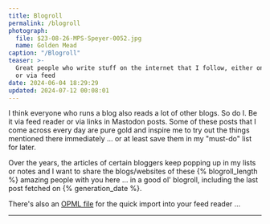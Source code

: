 ```yaml
---
title: Blogroll
permalink: /blogroll
photograph:
  file: $23-08-26-MPS-Speyer-0052.jpg
  name: Golden Mead
caption: "/Blogroll"
teaser: >-
  Great people who write stuff on the internet that I follow, either on Mastodon
  or via feed
date: 2024-06-04 18:29:29
updated: 2024-07-12 00:08:01
---
```


I think everyone who runs a blog also reads a lot of other blogs. So do I. Be it via feed reader or via links in Mastodon posts. Some of these posts that I come across every day are pure gold and inspire me to try out the things mentioned there immediately ... or at least save them in my "must-do" list for later.

Over the years, the articles of certain bloggers keep popping up in my lists or notes and I want to share the blogs/websites of these {% blogroll_length %} amazing people with you here ... in a good ol' blogroll, including the last post fetched on {% generation_date %}.

There's also an <a href="/blogroll.opml" download="blogroll.opml">OPML file</a> for the quick import into your feed reader ...

---
